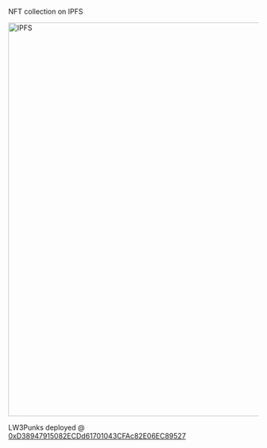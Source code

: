 NFT collection on IPFS

<img width="793" alt="IPFS" src="https://github.com/richardrietdijk/NFT_IPFS/assets/32846390/58f0ddb6-5643-488f-ba86-05968372222c">


LW3Punks deployed @ [0xD38947915082ECDd61701043CFAc82E06EC89527](https://mumbai.polygonscan.com/address/0xD38947915082ECDd61701043CFAc82E06EC89527)
